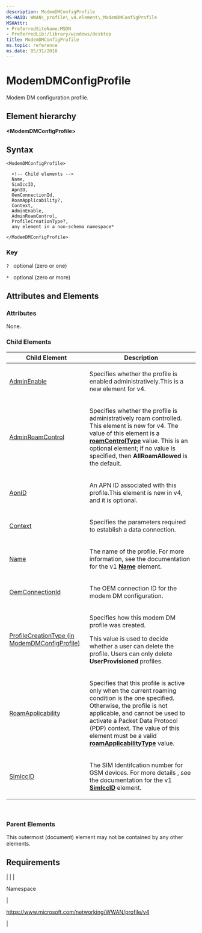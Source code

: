 ```yaml
---
description: ModemDMConfigProfile
MS-HAID: WWAN\_profile\_v4.element\_ModemDMConfigProfile
MSHAttr:
- PreferredSiteName:MSDN
- PreferredLib:/library/windows/desktop
title: ModemDMConfigProfile
ms.topic: reference
ms.date: 05/31/2018
---
```


# <span id="WWAN_profile_v4.element_ModemDMConfigProfile"></span>ModemDMConfigProfile

Modem DM configuration profile.

## Element hierarchy

**&lt;ModemDMConfigProfile&gt;**

## Syntax

``` syntax
<ModemDMConfigProfile>

  <!-- Child elements -->
  Name,
  SimIccID,
  ApnID,
  OemConnectionId,
  RoamApplicability?,
  Context,
  AdminEnable,
  AdminRoamControl,
  ProfileCreationType?,
  any element in a non-schema namespace*

</ModemDMConfigProfile>
```

### Key

`?`   optional (zero or one)

`*`   optional (zero or more)

## <span id="Attributes_and_Elements"></span><span id="attributes_and_elements"></span><span id="ATTRIBUTES_AND_ELEMENTS"></span>Attributes and Elements

### <span id="attributes"></span><span id="ATTRIBUTES"></span>Attributes

None.

### <span id="Child_Elements"></span><span id="child_elements"></span><span id="CHILD_ELEMENTS"></span>Child Elements


| Child Element | Description | 
|---------------|-------------|
| <a href="element-1-adminenable.md">AdminEnable</a> | <p>Specifies whether the profile is enabled administratively.This is a new element for v4.</p> | 
| <a href="element-1-adminroamcontrol.md">AdminRoamControl</a> | <p>Specifies whether the profile is administratively roam controlled. This element is new for v4. The value of this element is a <a href="simpletype-roamcontroltype.md"><strong>roamControlType</strong></a> value. This is an optional element; if no value is specified, then <strong>AllRoamAllowed</strong> is the default.</p> | 
| <a href="element-1-apnid.md">ApnID</a> | <p>An APN ID associated with this profile.This element is new in v4, and it is optional.</p> | 
| <a href="element-1-context.md">Context</a> | <p>Specifies the parameters required to establish a data connection.</p> | 
| <a href="element-1-name.md">Name</a> | <p>The name of the profile. For more information, see the documentation for the v1 <a href="../mbn/schema-name-mbnprofile-element.md"><strong>Name</strong></a> element.</p> | 
| <a href="element-oemconnectionid.md">OemConnectionId</a> | <p>The OEM connection ID for the modem DM configuration.</p> | 
| <a href="element-1-profilecreationtype.md">ProfileCreationType (in ModemDMConfigProfile)</a> | <p>Specifies how this modem DM profile was created.</p><p>This value is used to decide whether a user can delete the profile. Users can only delete <strong>UserProvisioned</strong> profiles.</p> | 
| <a href="element-1-roamapplicability.md">RoamApplicability</a> | <p>Specifies that this profile is active only when the current roaming condition is the one specified. Otherwise, the profile is not applicable, and cannot be used to activate a Packet Data Protocol (PDP) context. The value of this element must be a valid <a href="simpletype-roamapplicabilitytype.md"><strong>roamApplicabilityType</strong></a> value.</p> | 
| <a href="element-1-simiccid.md">SimIccID</a> | <p>The SIM Identifcation number for GSM devices. For more details , see the documentation for the v1 <a href="../mbn/schema-simiccid-mbnprofile-element.md"><strong>SimIccID</strong></a> element.</p> | 


 

### <span id="parent_elements"></span><span id="PARENT_ELEMENTS"></span>Parent Elements

This outermost (document) element may not be contained by any other elements.

## Requirements


| 
|
| <p>Namespace</p> | <p>https://www.microsoft.com/networking/WWAN/profile/v4</p> | 


 

 



